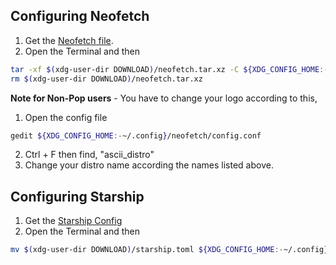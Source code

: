 ## Configuring Neofetch
1. Get the [Neofetch file](https://github.com/themagicalmammal/howtopopbuntu/releases/tag/neofetch).
2. Open the Terminal and then
```bash
tar -xf $(xdg-user-dir DOWNLOAD)/neofetch.tar.xz -C ${XDG_CONFIG_HOME:-~/.config}
rm $(xdg-user-dir DOWNLOAD)/neofetch.tar.xz
```
**Note for Non-Pop users** -  You have to change your logo according to this, <br />
1. Open the config file
```bash
gedit ${XDG_CONFIG_HOME:-~/.config}/neofetch/config.conf
```
2. Ctrl + F then find, "ascii_distro"
3. Change your distro name according the names listed above.

## Configuring Starship
1. Get the [Starship Config](https://github.com/themagicalmammal/howtopopbuntu/releases/download/starship/starship.toml)
2.  Open the Terminal and then
```bash
mv $(xdg-user-dir DOWNLOAD)/starship.toml ${XDG_CONFIG_HOME:-~/.config}/starship.toml
```
